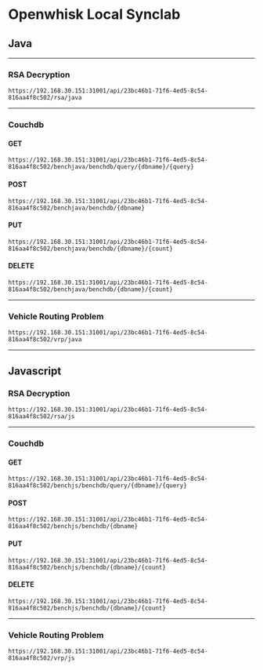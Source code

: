 # Openwhisk Local Synclab
## Java
---
### RSA Decryption
```
https://192.168.30.151:31001/api/23bc46b1-71f6-4ed5-8c54-816aa4f8c502/rsa/java
```
---
### Couchdb
#### GET
```
https://192.168.30.151:31001/api/23bc46b1-71f6-4ed5-8c54-816aa4f8c502/benchjava/benchdb/query/{dbname}/{query}
```
#### POST
```
https://192.168.30.151:31001/api/23bc46b1-71f6-4ed5-8c54-816aa4f8c502/benchjava/benchdb/{dbname}
```
#### PUT
```
https://192.168.30.151:31001/api/23bc46b1-71f6-4ed5-8c54-816aa4f8c502/benchjava/benchdb/{dbname}/{count}
```
#### DELETE
```
https://192.168.30.151:31001/api/23bc46b1-71f6-4ed5-8c54-816aa4f8c502/benchjava/benchdb/{dbname}/{count}
```
---
### Vehicle Routing Problem
```
https://192.168.30.151:31001/api/23bc46b1-71f6-4ed5-8c54-816aa4f8c502/vrp/java
```
---
## Javascript
### RSA Decryption
```
https://192.168.30.151:31001/api/23bc46b1-71f6-4ed5-8c54-816aa4f8c502/rsa/js
```
---
### Couchdb
#### GET
```
https://192.168.30.151:31001/api/23bc46b1-71f6-4ed5-8c54-816aa4f8c502/benchjs/benchdb/query/{dbname}/{query}
```
#### POST
```
https://192.168.30.151:31001/api/23bc46b1-71f6-4ed5-8c54-816aa4f8c502/benchjs/benchdb/{dbname}
```
#### PUT
```
https://192.168.30.151:31001/api/23bc46b1-71f6-4ed5-8c54-816aa4f8c502/benchjs/benchdb/{dbname}/{count}
```
#### DELETE
```
https://192.168.30.151:31001/api/23bc46b1-71f6-4ed5-8c54-816aa4f8c502/benchjs/benchdb/{dbname}/{count}
```
---
### Vehicle Routing Problem
```
https://192.168.30.151:31001/api/23bc46b1-71f6-4ed5-8c54-816aa4f8c502/vrp/js
```

